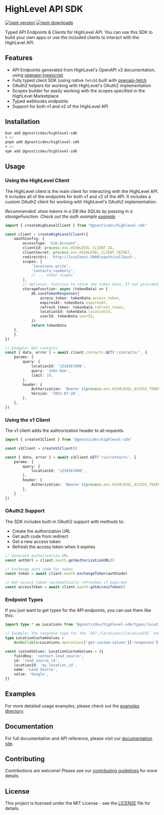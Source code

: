 # HighLevel API SDK

[![npm version](https://badge.fury.io/js/%40gnosticdev%2Fhighlevel-sdk.svg)](https://badge.fury.io/js/%40gnosticdev%2Fhighlevel-sdk)
[![npm downloads](https://img.shields.io/npm/dm/your-package-name.svg)](https://www.npmjs.com/package/your-package-name)

Typed API Endpoints & Clients for HighLevel API. You can use this SDK to build your own apps or use the included clients to interact with the HighLevel API.

## Features

- API Endpoints generated from HighLevel's OpenAPI v3 documentation, using [openapi-typescript](https://openapi-ts.dev/introduction)
- Fully typed client SDK (using native `fetch`) built with [openapi-fetch](https://openapi-ts.dev/openapi-fetch/)
- OAuth2 helpers for working with HighLevel's OAuth2 implementation
- Scopes builder for easily working with the scopes specified in the HighLevel Marketplace
- Typed webhooks endpoints
- Support for both v1 and v2 of the HighLevel API

## Installation

```bash
bun add @gnosticdev/highlevel-sdk
# or
pnpm add @gnosticdev/highlevel-sdk
# or
npm add @gnosticdev/highlevel-sdk
```

## Usage

### Using the HighLevel Client

The HighLevel client is the main client for interacting with the HighLevel API. It includes all of the endpoints for both v1 and v2 of the API. It includes a custom OAuth2 client for working with HighLevel's OAuth2 implementation.

_Recommended: store tokens in a DB like SQLite by passing in a storageFunction. Check out the auth example [example](./examples/bun-auth/)_

```ts
import { createHighLevelClient } from "@gnosticdev/highlevel-sdk"

const client = createHighLevelClient({
    oauthConfig: {
        accessType: 'Sub-Account',
        clientId: process.env.HIGHLEVEL_CLIENT_ID,
        clientSecret: process.env.HIGHLEVEL_CLIENT_SECRET,
        redirectUri: 'http://localhost:3000/oauth/callback',
        scopes: [
            'locations.write',
            'contacts.readonly',
            // ... other scopes
        ],
        // Optional: function to store the token data. If not provided, will be available in memory only.
        storageFunction: async (tokenData) => {
            db.saveTokenResponse({
                access_token: tokenData.access_token,
                expiresAt: tokenData.expiresAt,
                refresh_token: tokenData.refresh_token,
                locationId: tokenData.locationId,
                userId: tokenData.userId,
            })
            return tokenData
    },
    },
})

// Example: Get contacts
const { data, error } = await client.contacts.GET('/contacts/', {
    params: {
        query: {
            locationId: '1234567890',
            query: 'John Doe',
            limit: 10,
        },
        header: {
            Authorization: `Bearer ${process.env.HIGHLEVEL_ACCESS_TOKEN}`,
            Version: '2021-07-28',
        },
    },
})
```

### Using the v1 Client

The v1 client adds the authrorization header to all requests.

```ts
import { createV1Client } from "@gnosticdev/highlevel-sdk"

const v1Client = createV1Client()

const { data, error } = await v1Client.GET('/v1/contacts', {
    params: {
        query: {
            locationId: '1234567890',
        },
        header: {
            Authorization: `Bearer ${process.env.HIGHLEVEL_ACCESS_TOKEN}`,
        },
    }
})
```

### OAuth2 Support

The SDK includes built-in OAuth2 support with methods to:

- Create the authorization URL
- Get auth code from redirect
- Get a new access token
- Refresh the access token when it expires

```ts
// Generate authorization URL
const authUrl = client.oauth.getAuthorizationURL()

// Exchange auth code for token
const token = await client.oauth.exchangeToken(authCode)

// Get access token (automatically refreshes if expired)
const accessToken = await client.oauth.getAccessToken()
```

### Endpoint Types

If you just want to get types for the API endpoints, you can use them like this:

```ts
import type * as Locations from "@gnosticdev/highlevel-sdk/types/locations"

// Example: the response type for the `GET /locations/{locationId}` endpoint
type LocationCustomValues =
    NonNullable<Locations.operations['get-custom-values']['responses']['200']['content']['application/json']['customValues']>

const customValues: LocationCustomValues = [{
    fieldKey: 'contact.lead_source',
    id: 'lead_source_id',
    locationId: 'my_location_id',
    name: 'Lead Source',
    value: 'Google',
}]
```

## Examples

For more detailed usage examples, please check out the [examples directory](./examples).

## Documentation

For full documentation and API reference, please visit our [documentation site](https://link-to-your-documentation).

## Contributing

Contributions are welcome! Please see our [contributing guidelines](CONTRIBUTING.md) for more details.

## License

This project is licensed under the MIT License - see the [LICENSE](LICENSE) file for details.
